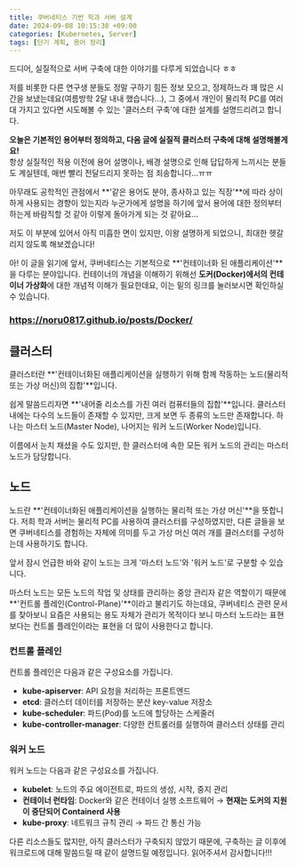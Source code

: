 ```yaml
---
title: 쿠버네티스 기반 학과 서버 설계
date: 2024-09-08 10:15:38 +09:00
categories: [Kubernetes, Server]
tags: [단기 계획, 용어 정리]
---
```


드디어, 실질적으로 서버 구축에 대한 이야기를 다루게 되었습니다 ㅎㅎ

저를 비롯한 다른 연구생 분들도 정말 구하기 힘든 정보 모으고, 정제하느라 꽤 많은 시간을 보냈는데요(여름방학 2달 내내 했습니다...), 그 중에서 개인이 물리적 PC를 여러 대 가지고 있다면 시도해볼 수 있는 '클러스터 구축'에 대한 설계를 설명드리려고 합니다.

**오늘은 기본적인 용어부터 정의하고, 다음 글에 실질적 클러스터 구축에 대해 설명해볼게요!**  
항상 실질적인 적용 이전에 용어 설명이나, 배경 설명으로 인해 답답하게 느끼시는 분들도 계실텐데, 매번 빨리 전달드리지 못하는 점 죄송합니다...ㅠㅠ

아무래도 공학적인 관점에서 **'같은 용어도 분야, 종사하고 있는 직장'**에 따라 상이하게 사용되는 경향이 있는지라 누군가에게 설명을 하기에 앞서 용어에 대한 정의부터 하는게 바람직할 것 같아 이렇게 돌아가게 되는 것 같아요...

저도 이 부분에 있어서 아직 미흡한 면이 있지만, 이왕 설명하게 되었으니, 최대한 헷갈리지 않도록 해보겠습니다!

아! 이 글을 읽기에 앞서, 쿠버네티스는 기본적으로 **'컨테이너화 된 애플리케이션'**을 다루는 분야입니다. 컨테이너의 개념을 이해하기 위해선 **도커(Docker)에서의 컨테이너 가상화**에 대한 개념적 이해가 필요한데요, 이는 밑의 링크를 눌러보시면 확인하실 수 있습니다.

### **<https://noru0817.github.io/posts/Docker/>**

## **클러스터**

클러스터란 **'컨테이너화된 애플리케이션을 실행하기 위해 함께 작동하는 노드(물리적 또는 가상 머신)의 집합'**입니다.

쉽게 말씀드리자면 **'내어줄 리소스를 가진 여러 컴퓨터들의 집합'**입니다. 클러스터 내에는 다수의 노드들이 존재할 수 있지만, 크게 보면 두 종류의 노드만 존재합니다. 하나는 마스터 노드(Master Node), 나머지는 워커 노드(Worker Node)입니다.

이름에서 눈치 채셨을 수도 있지만, 한 클러스터에 속한 모든 워커 노드의 관리는 마스터 노드가 담당합니다.

## **노드**

노드란 **'컨테이너화된 애플리케이션을 실행하는 물리적 또는 가상 머신'**을 뜻합니다. 저희 학과 서버는 물리적 PC를 사용하여 클러스터를 구성하였지만, 다른 글들을 보면 쿠버네티스를 경험하는 자체에 의미를 두고 가상 머신 여러 개를 클러스터를 구성하는데 사용하기도 합니다.

앞서 잠시 언급한 바와 같이 노드는 크게 '마스터 노드'와 '워커 노드'로 구분할 수 있습니다.

마스터 노드는 모든 노드의 작업 및 상태를 관리하는 중앙 관리자 같은 역할이기 때문에 **'컨트롤 플레인(Control-Plane)'**이라고 불리기도 하는데요, 쿠버네티스 관련 문서를 찾아보니 요즘은 사용되는 용도 자체가 관리가 목적이다 보니 마스터 노드라는 표현 보다는 컨트롤 플레인이라는 표현을 더 많이 사용한다고 합니다.

### **컨트롤 플레인**

컨트롤 플레인은 다음과 같은 구성요소를 가집니다.

- **kube-apiserver**: API 요청을 처리하는 프론트엔드
- **etcd**: 클러스터 데이터를 저장하는 분산 key-value 저장소
- **kube-scheduler**: 파드(Pod)를 노드에 할당하는 스케줄러
- **kube-controller-manager**: 다양한 컨트롤러를 실행하여 클러스터 상태를 관리

### **워커 노드**

워커 노드는 다음과 같은 구성요소를 가집니다.

- **kubelet**: 노드의 주요 에이전트로, 파드의 생성, 시작, 중지 관리
- **컨테이너 런타임**: Docker와 같은 컨테이너 실행 소프트웨어 → **현재는 도커의 지원이 중단되어 Containerd 사용**
- **kube-proxy**: 네트워크 규칙 관리 → 파드 간 통신 가능

다른 리소스들도 많지만, 아직 클러스터가 구축되지 않았기 때문에, 구축하는 글 이후에 워크로드에 대해 말씀드릴 때 같이 설명드릴 예정입니다. 읽어주셔서 감사합니다!!!
